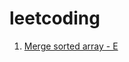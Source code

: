 # leetcoding

1. [Merge sorted array - E](https://leetcode.com/problems/merge-sorted-array/?envType=study-plan-v2&envId=top-interview-150) 


